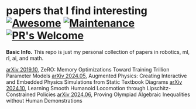 # papers that I find interesting  [![Awesome](https://cdn.rawgit.com/sindresorhus/awesome/d7305f38d29fed78fa85652e3a63e154dd8e8829/media/badge.svg)](https://github.com/sindresorhus/awesome) [![Maintenance](https://img.shields.io/badge/Maintained%3F-yes-green.svg)](https://GitHub.com/Naereen/StrapDown.js/graphs/commit-activity) [![PR's Welcome](https://img.shields.io/badge/PRs-welcome-brightgreen.svg?style=flat)](http://makeapullrequest.com)

**Basic Info.** This repo is just my personal collection of papers in robotics, ml, rl, ai, and math. 



[arXiv 2019.10](https://arxiv.org/abs/1910.02054), ZeRO: Memory Optimizations Toward Training Trillion Parameter Models
[arXiv 2024.05](https://arxiv.org/abs/2405.18614), Augmented Physics: Creating Interactive and Embedded Physics Simulations from Static Textbook Diagrams
[arXiv 2024.10](https://arxiv.org/html/2410.11825v1), Learning Smooth Humanoid Locomotion through Lipschitz-Constrained Policies
[arXiv 2024.06](https://arxiv.org/abs/2406.14219), Proving Olympiad Algebraic Inequalities without Human Demonstrations


